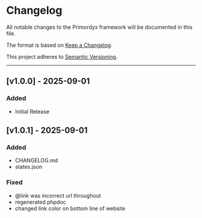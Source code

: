 # Changelog

All notable changes to the Primordyx framework will be documented in this file.

The format is based on [Keep a Changelog](https://keepachangelog.com/en/1.0.0/).

This project adheres to [Semantic Versioning](https://semver.org/spec/v2.0.0.html).

---

## [v1.0.0] - 2025-09-01

### Added
- Initial Release

## [v1.0.1] - 2025-09-01

### Added
- CHANGELOG.md
- states.json

### Fixed
- @link was incorrect url throughout
- regenerated phpdoc
- changed link color on bottom line of website


[1.0.0]: https://github.com/vernsix/primordyx/compare/c249f84...v1.0.0
[1.0.1]: https://github.com/vernsix/primordyx/compare/v1.0.0...v1.0.1
